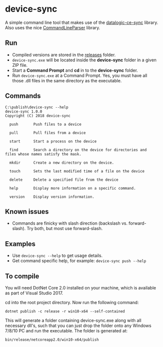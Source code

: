 # device-sync
A simple command line tool that makes use of the [datalogic-ce-sync](https://www.nuget.org/packages/datalogic-ce-sync/) library.
Also uses the nice [CommandLineParser](https://www.nuget.org/packages/CommandLineParser/) library.

## Run
* Compiled versions are stored in the [releases](https://github.com/datalogic/device-sync/releases) folder. 
* ```device-sync.exe``` will be located inside the **device-sync** folder in a given ZIP file.
* Start a **Command Prompt** and **cd** in to the **device-sync** folder. 
* Run ```device-sync.exe``` at a Command Prompt.  Yes, you must have all those .dll files in the same directory as the executable. 

## Commands

    C:\publish\device-sync --help
    device-sync 1.0.0
    Copyright (C) 2018 device-sync
    
      push       Push files to a device
    
      pull       Pull files from a device
    
      start      Start a process on the device
    
      find       Search a directory on the device for directories and files whose names satisfy the mask.
    
      mkdir      Create a new directory on the device.
    
      touch      Sets the last modified time of a file on the device
    
      delete     Delete a specified file from the device
    
      help       Display more information on a specific command.
    
      version    Display version information.

## Known issues
* Commands are finicky with slash direction (backslash vs. forward-slash). Try both, but most use forward-slash.

## Examples
* Use ```device-sync --help``` to get usage details.
* Get command specific help, for example: ```device-sync push --help```
  
  
## To compile
You will need DotNet Core 2.0 installed on your machine, which is available as part of Visual Studio 2017.

cd into the root project directory. Now run the following command:

    dotnet publish -c release -r win10-x64 --self-contained


This will generate a folder containing device-sync.exe along with all necessary dll's, such that you can just drop the folder onto any Windows 7/8/10 PC and run the executable.  The folder is generated at:

    bin/release/netcoreapp2.0/win10-x64/publish



